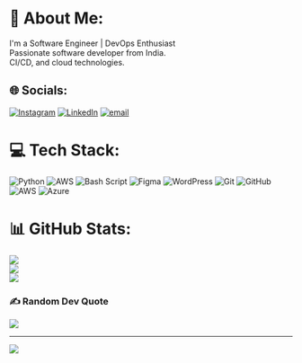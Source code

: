 # 💫 About Me:
I'm a Software Engineer | DevOps Enthusiast<br>Passionate software developer from India.<br>CI/CD, and cloud technologies.


## 🌐 Socials:
[![Instagram](https://img.shields.io/badge/Instagram-%23E4405F.svg?logo=Instagram&logoColor=white)](https://instagram.com/goutham_shivanna_) [![LinkedIn](https://img.shields.io/badge/LinkedIn-%230077B5.svg?logo=linkedin&logoColor=white)](https://linkedin.com/in/htwww.linkedin.com/in/goutham-g-s-113289227) [![email](https://img.shields.io/badge/Email-D14836?logo=gmail&logoColor=white)](mailto:gouthamshivanna26@gmail.com) 

# 💻 Tech Stack:
![Python](https://img.shields.io/badge/python-3670A0?style=for-the-badge&logo=python&logoColor=ffdd54) ![AWS](https://img.shields.io/badge/AWS-%23FF9900.svg?style=for-the-badge&logo=amazon-aws&logoColor=white) ![Bash Script](https://img.shields.io/badge/bash_script-%23121011.svg?style=for-the-badge&logo=gnu-bash&logoColor=white) ![Figma](https://img.shields.io/badge/figma-%23F24E1E.svg?style=for-the-badge&logo=figma&logoColor=white) ![WordPress](https://img.shields.io/badge/WordPress-%23117AC9.svg?style=for-the-badge&logo=WordPress&logoColor=white) ![Git](https://img.shields.io/badge/git-%23F05033.svg?style=for-the-badge&logo=git&logoColor=white) ![GitHub](https://img.shields.io/badge/github-%23121011.svg?style=for-the-badge&logo=github&logoColor=white) ![AWS](https://img.shields.io/badge/AWS-%23FF9900.svg?style=for-the-badge&logo=amazon-aws&logoColor=white) ![Azure](https://img.shields.io/badge/azure-%230072C6.svg?style=for-the-badge&logo=microsoftazure&logoColor=white)
# 📊 GitHub Stats:
![](https://github-readme-stats.vercel.app/api?username=gouthamgss&theme=vue-dark&hide_border=false&include_all_commits=true&count_private=true)<br/>
![](https://github-readme-streak-stats.herokuapp.com/?user=gouthamgss&theme=vue-dark&hide_border=false)<br/>
![](https://github-readme-stats.vercel.app/api/top-langs/?username=gouthamgss&theme=vue-dark&hide_border=false&include_all_commits=true&count_private=true&layout=compact)

### ✍️ Random Dev Quote
![](https://quotes-github-readme.vercel.app/api?type=horizontal&theme=radical)

---
[![](https://visitcount.itsvg.in/api?id=gouthamgss&icon=0&color=0)](https://visitcount.itsvg.in)

<!-- Proudly created with GPRM ( https://gprm.itsvg.in ) -->
